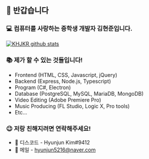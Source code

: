 ## 👋 반갑습니다

### 💻 컴퓨터를 사랑하는 중학생 개발자 김현준입니다.

[![KHJKR github stats](https://github-readme-stats.vercel.app/api?username=khjkr)](https://github.com/khjkr)

### 📚 제가 할 수 있는 것들입니다!
- Frontend (HTML, CSS, Javascript, jQuery)
- Backend (Express, Node.js, Typescript)
- Program (C#, Electron)
- Database (PostgreSQL, MySQL, MariaDB, MongoDB)
- Video Editing (Adobe Premiere Pro)
- Music Producing (FL Studio, Logic X, Pro tools)
- Etc...

### 😉 저랑 친해지려면 연락해주세요!
- 💬 디스코드 - Hyunjun Kim#9412
- 📧 메일 - hyunjun5216@naver.com
